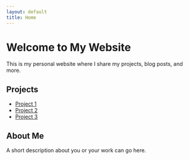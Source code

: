 ```yaml
---
layout: default
title: Home
---
```


# Welcome to My Website

This is my personal website where I share my projects, blog posts, and more.

## Projects

- [Project 1](https://github.com/username/project1)
- [Project 2](https://github.com/username/project2)
- [Project 3](https://github.com/username/project3)

## About Me

A short description about you or your work can go here.


